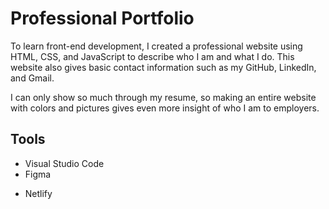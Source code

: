 # Professional Portfolio

To learn front-end development, I created a professional website using HTML, CSS, and
JavaScript to describe who I am and what I do. This website also gives basic contact
information such as my GitHub, LinkedIn, and Gmail.

I can only show so much through my resume, so making an entire website with colors and
pictures gives even more insight of who I am to employers.

## Tools

- Visual Studio Code
- Figma

* Netlify
